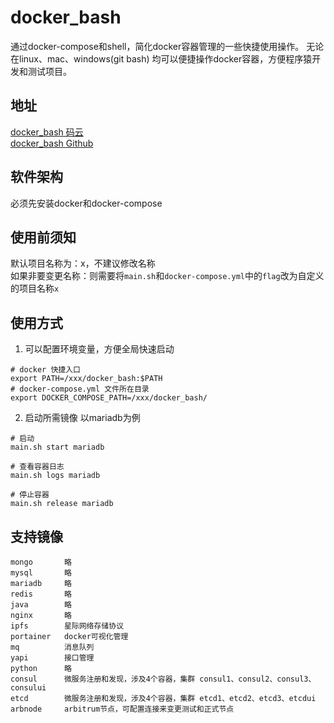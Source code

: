 # docker_bash
通过docker-compose和shell，简化docker容器管理的一些快捷使用操作。
无论在linux、mac、windows(git bash) 均可以便捷操作docker容器，方便程序猿开发和测试项目。

## 地址
[docker_bash 码云](https://gitee.com/jason-wj/docker_bash)  
[docker_bash Github](https://github.com/jason-wj/docker_bash)

## 软件架构
必须先安装docker和docker-compose

## 使用前须知
默认项目名称为：x，不建议修改名称  
如果非要变更名称：则需要将`main.sh`和`docker-compose.yml`中的`flag`改为自定义的项目名称`x`

## 使用方式
1. 可以配置环境变量，方便全局快速启动
```shell
# docker 快捷入口
export PATH=/xxx/docker_bash:$PATH
# docker-compose.yml 文件所在目录
export DOCKER_COMPOSE_PATH=/xxx/docker_bash/
```
2. 启动所需镜像
以mariadb为例
```shell
# 启动
main.sh start mariadb

# 查看容器日志
main.sh logs mariadb

# 停止容器
main.sh release mariadb
```

## 支持镜像
```text
mongo       略  
mysql       略  
mariadb     略  
redis       略  
java        略  
nginx       略  
ipfs        星际网络存储协议  
portainer   docker可视化管理  
mq          消息队列  
yapi        接口管理 
python      略
consul      微服务注册和发现，涉及4个容器，集群 consul1、consul2、consul3、consului
etcd        微服务注册和发现，涉及4个容器，集群 etcd1、etcd2、etcd3、etcdui
arbnode     arbitrum节点，可配置连接来变更测试和正式节点
```
